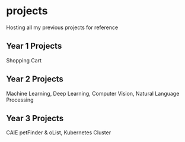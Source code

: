 # projects
Hosting all my previous projects for reference
## Year 1 Projects 
Shopping Cart
## Year 2 Projects
Machine Learning, Deep Learning, Computer Vision, Natural Language Processing
## Year 3 Projects 
CAIE petFinder & oList, Kubernetes Cluster
